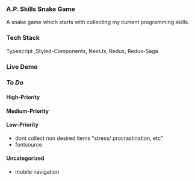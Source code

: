 ### A.P. Skills Snake Game

A snake game which starts with collecting my current programming skills.

### Tech Stack

Typescript ,Styled-Components, NextJs, Redux, Redux-Saga

### Live Demo

### _To Do_

#### High-Priority

#### Medium-Priority

#### Low-Priority

- dont collect non desired items "stress/ procrastination, etc"
- fontsource

#### Uncategorized
- mobile navigation
